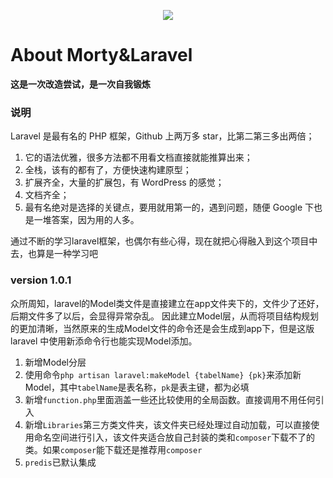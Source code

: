 <p align="center"><img src="http://blog.zhujunwei.top/wp-content/uploads/2018/07/timg.gif"></p>

# About Morty&Laravel

**这是一次改造尝试，是一次自我锻炼**

### 说明

Laravel 是最有名的 PHP 框架，Github 上两万多 star，比第二第三多出两倍；
1. 它的语法优雅，很多方法都不用看文档直接就能推算出来；
2. 全栈，该有的都有了，方便快速构建原型；
3. 扩展齐全，大量的扩展包，有 WordPress 的感觉；
4. 文档齐全；
5. 最有名绝对是选择的关键点，要用就用第一的，遇到问题，随便 Google 下也是一堆答案，因为用的人多。

通过不断的学习laravel框架，也偶尔有些心得，现在就把心得融入到这个项目中去，也算是一种学习吧

### version 1.0.1

众所周知，laravel的Model类文件是直接建立在app文件夹下的，文件少了还好，后期文件多了以后，会显得异常杂乱。
因此建立Model层，从而将项目结构规划的更加清晰，当然原来的生成Model文件的命令还是会生成到app下，但是这版laravel
中使用新添命令行也能实现Model添加。

1. 新增Model分层
2. 使用命令`php artisan laravel:makeModel {tabelName} {pk}`来添加新Model，其中`tabelName`是表名称，`pk`是表主键，都为必填
3. 新增`function.php`里面涵盖一些还比较使用的全局函数。直接调用不用任何引入
4. 新增`Libraries`第三方类文件夹，该文件夹已经处理过自动加载，可以直接使用命名空间进行引入，该文件夹适合放自己封装的类和`composer`下载不了的类。如果`composer`能下载还是推荐用`composer`
5. `predis`已默认集成

